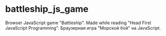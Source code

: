 # battleship_js_game
Browser JavaScript game "Battleship". Made while reading "Head First JavaScript Programming".
Браузерная игра "Морской бой" на JavaScript.
